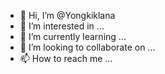 - 👋 Hi, I’m @Yongkiklana
- 👀 I’m interested in ...
- 🌱 I’m currently learning ...
- 💞️ I’m looking to collaborate on ...
- 📫 How to reach me ...

<!---
Yongkiklana/Yongkiklana is a ✨ special ✨ repository because its `README.md` (this file) appears on your GitHub profile.
You can click the Preview link to take a look at your changes.
--->
